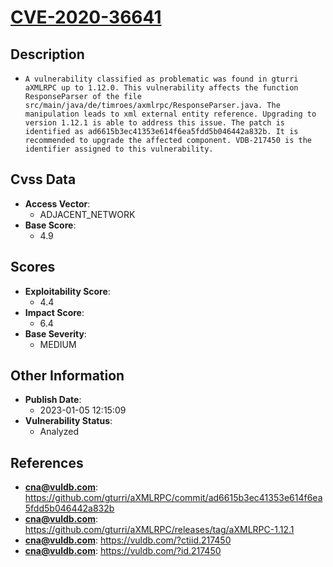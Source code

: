 
# [CVE-2020-36641](https://github.com/gturri/aXMLRPC/commit/ad6615b3ec41353e614f6ea5fdd5b046442a832b)

## Description

- `A vulnerability classified as problematic was found in gturri aXMLRPC up to 1.12.0. This vulnerability affects the function ResponseParser of the file src/main/java/de/timroes/axmlrpc/ResponseParser.java. The manipulation leads to xml external entity reference. Upgrading to version 1.12.1 is able to address this issue. The patch is identified as ad6615b3ec41353e614f6ea5fdd5b046442a832b. It is recommended to upgrade the affected component. VDB-217450 is the identifier assigned to this vulnerability.`

## Cvss Data

- **Access Vector**:
  - ADJACENT_NETWORK
- **Base Score**:
  - 4.9

## Scores

- **Exploitability Score**:
  - 4.4
- **Impact Score**:
  - 6.4
- **Base Severity**:
  - MEDIUM

## Other Information

- **Publish Date**:
  - 2023-01-05 12:15:09
- **Vulnerability Status**:
  - Analyzed

## References

- **cna@vuldb.com**: https://github.com/gturri/aXMLRPC/commit/ad6615b3ec41353e614f6ea5fdd5b046442a832b
- **cna@vuldb.com**: https://github.com/gturri/aXMLRPC/releases/tag/aXMLRPC-1.12.1
- **cna@vuldb.com**: https://vuldb.com/?ctiid.217450
- **cna@vuldb.com**: https://vuldb.com/?id.217450
